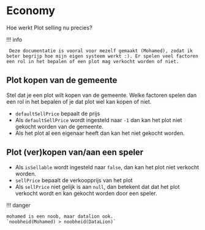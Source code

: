 # Economy

Hoe werkt Plot selling nu precies?

!!! info

     Deze documentatie is vooral voor mezelf gemaakt (Mohamed), zodat ik beter begrijp hoe mijn eigen systeem werkt :). Er spelen veel factoren een rol in het bepalen of een plot mag verkocht worden of niet.

## Plot kopen van de gemeente
Stel dat je een plot wilt kopen van de gemeente. Welke factoren spelen dan een rol in het bepalen of je dat plot wel kan kopen of niet.

* `defaultSellPrice` bepaalt de prijs
* Als `defaultSellPrice` wordt ingesteld naar `-1` dan kan het plot niet gekocht worden van de gemeente.
* Als het plot al een eigenaar heeft dan kan het niet gekocht worden.

## Plot (ver)kopen van/aan een speler
* Als `isSellable` wordt ingesteld naar `false`, dan kan het plot niet verkocht worden.
* `sellPrice` bepaalt de verkoopprijs van het plot
* Als `sellPrice` niet gelijk is aan `null`, dan betekent dat dat het plot verkocht wordt en kan gekocht worden door een speler.

!!! danger

    mohamed is een noob, maar datalion ook.
    `noobheid(Mohamed) > noobheid(DataLion)`